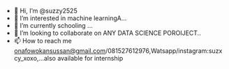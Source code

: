 - 👋 Hi, I’m @suzzy2525
- 👀 I’m interested in machine learningA...
- 🌱 I’m currently schooling ...
- 💞️ I’m looking to collaborate on ANY DATA SCIENCE POROIJECT..
- 📫 How to reach me onafowokansussan@gmail.com/081527612976,Watsapp/instagram:suzxcy_xoxo,...also available for internship

<!---
suzzy2525/suzzy2525 is a ✨ special ✨ repository because its `README.md` (this file) appears on your GitHub profile.
You can click the Preview link to take a look at your changes.
--->
